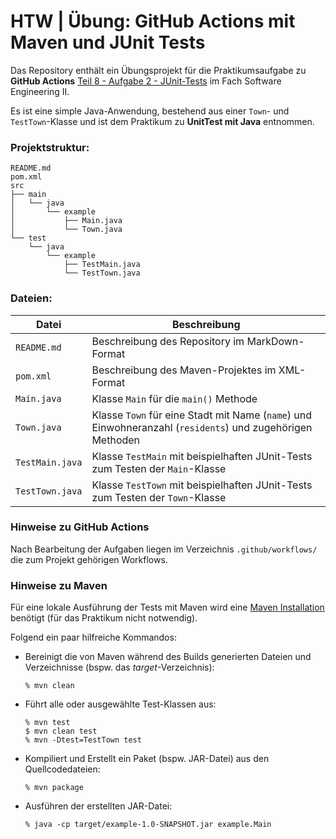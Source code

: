 # HTW | Übung: GitHub Actions mit Maven und JUnit Tests

Das Repository enthält ein Übungsprojekt für die Praktikumsaufgabe zu **GitHub Actions** [Teil 8 - Aufgabe 2 - JUnit-Tests](https://www.informatik.htw-dresden.de/~zirkelba/praktika/se/arbeiten-mit-git-und-asciidoc/praktikumsaufgaben-teil-8.html##_aufgabe_2_junit_tests) im Fach Software Engineering II.

Es ist eine simple Java-Anwendung, bestehend aus einer `Town`- und `TestTown`-Klasse und ist dem Praktikum zu **UnitTest mit Java** entnommen.

### Projektstruktur:

```
README.md
pom.xml
src
├── main
│   └── java
│       └── example
│           ├── Main.java
│           └── Town.java
└── test
    └── java
        └── example
            ├── TestMain.java
            └── TestTown.java
```

### Dateien:

Datei           | Beschreibung
--------------- | ------------
`README.md`     | Beschreibung des Repository im MarkDown-Format
`pom.xml`       | Beschreibung des Maven-Projektes im XML-Format
`Main.java`     | Klasse `Main` für die `main()` Methode
`Town.java`     | Klasse `Town` für eine Stadt mit Name (`name`) und Einwohneranzahl (`residents`) und zugehörigen Methoden
`TestMain.java` | Klasse `TestMain` mit beispielhaften JUnit-Tests zum Testen der `Main`-Klasse
`TestTown.java` | Klasse `TestTown` mit beispielhaften JUnit-Tests zum Testen der `Town`-Klasse

### Hinweise zu GitHub Actions

Nach Bearbeitung der Aufgaben liegen im Verzeichnis `.github/workflows/` die zum Projekt gehörigen Workflows.

### Hinweise zu Maven

Für eine lokale Ausführung der Tests mit Maven wird eine [Maven Installation](https://maven.apache.org/) benötigt (für das Praktikum nicht notwendig).

Folgend ein paar hilfreiche Kommandos:

- Bereinigt die von Maven während des Builds generierten Dateien und Verzeichnisse (bspw. das *target*-Verzeichnis):
    ```
    % mvn clean
    ```

- Führt alle oder ausgewählte Test-Klassen aus:
    ```
    % mvn test
    $ mvn clean test
    % mvn -Dtest=TestTown test
    ```

- Kompiliert und Erstellt ein Paket (bspw. JAR-Datei) aus den Quellcodedateien:
    ```
    % mvn package
    ```

- Ausführen der erstellten JAR-Datei:
    ```
    % java -cp target/example-1.0-SNAPSHOT.jar example.Main
    ```
